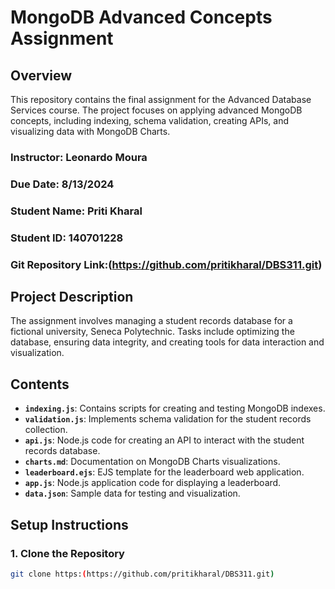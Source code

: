 
# MongoDB Advanced Concepts Assignment

## Overview
This repository contains the final assignment for the Advanced Database Services course. The project focuses on applying advanced MongoDB concepts, including indexing, schema validation, creating APIs, and visualizing data with MongoDB Charts.

### **Instructor:** Leonardo Moura  
### **Due Date:** 8/13/2024  
### **Student Name:** Priti Kharal  
### **Student ID:** 140701228
### **Git Repository Link:**(https://github.com/pritikharal/DBS311.git) 
## Project Description
The assignment involves managing a student records database for a fictional university, Seneca Polytechnic. Tasks include optimizing the database, ensuring data integrity, and creating tools for data interaction and visualization.

## Contents
- **`indexing.js`**: Contains scripts for creating and testing MongoDB indexes.
- **`validation.js`**: Implements schema validation for the student records collection.
- **`api.js`**: Node.js code for creating an API to interact with the student records database.
- **`charts.md`**: Documentation on MongoDB Charts visualizations.
- **`leaderboard.ejs`**: EJS template for the leaderboard web application.
- **`app.js`**: Node.js application code for displaying a leaderboard.
- **`data.json`**: Sample data for testing and visualization.

## Setup Instructions

### **1. Clone the Repository**
```bash
git clone https:(https://github.com/pritikharal/DBS311.git)
